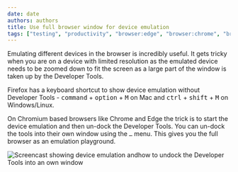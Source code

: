 ```yaml
---
date: date
authors: authors
title: Use full browser window for device emulation
tags: ["testing", "productivity", "browser:edge", "browser:chrome", "browser:firefox"]
---
```

Emulating different devices in the browser is incredibly useful. It gets tricky when you are on a device with limited resolution as the emulated device needs to be zoomed down to fit the screen as a large part of the window is taken up by the Developer Tools.  

Firefox has a keyboard shortcut to show device emulation without Developer Tools - <kbd>command</kbd> + <kbd>option</kbd> + <kbd>M</kbd> on Mac and <kbd>ctrl</kbd> + <kbd>shift</kbd> + <kbd>M</kbd> on Windows/Linux.

On Chromium based browsers like Chrome and Edge the trick is to start the device emulation and then un-dock the Developer Tools. You can un-dock the tools into their own window using the `…` menu. This gives you the full browser as an emulation playground.

![Screencast showing device emulation andhow to undock the Developer Tools into an own window](/assets/img/use-full-browser-for-device-emulation.gif)
